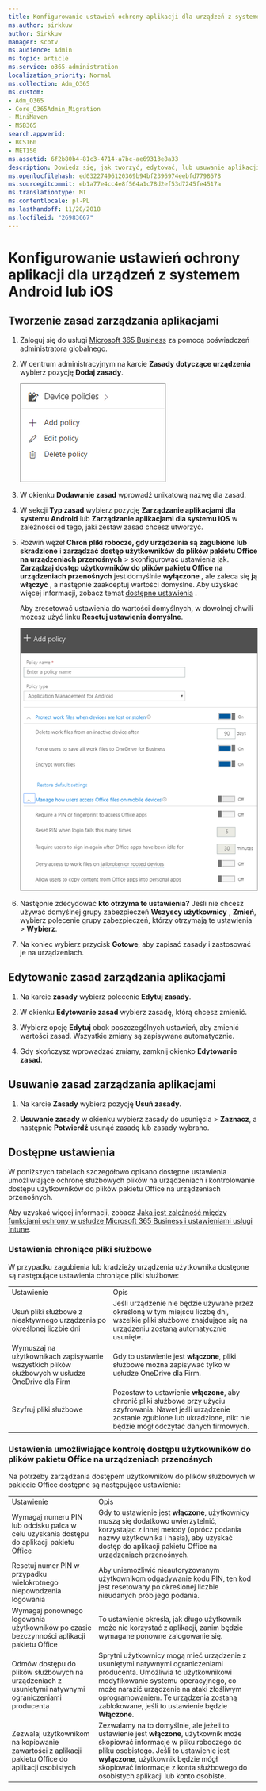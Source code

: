```yaml
---
title: Konfigurowanie ustawień ochrony aplikacji dla urządzeń z systemem Android lub iOS
ms.author: sirkkuw
author: Sirkkuw
manager: scotv
ms.audience: Admin
ms.topic: article
ms.service: o365-administration
localization_priority: Normal
ms.collection: Adm_O365
ms.custom:
- Adm_O365
- Core_O365Admin_Migration
- MiniMaven
- MSB365
search.appverid:
- BCS160
- MET150
ms.assetid: 6f2b80b4-81c3-4714-a7bc-ae69313e8a33
description: Dowiedz się, jak tworzyć, edytować, lub usuwanie aplikacji zasad zarządzania i ochrony plików praca na urządzeniach Android lub iOS.
ms.openlocfilehash: ed03227496120369b94bf2396974eebfd7798678
ms.sourcegitcommit: eb1a77e4cc4e8f564a1c78d2ef53d7245fe4517a
ms.translationtype: MT
ms.contentlocale: pl-PL
ms.lasthandoff: 11/28/2018
ms.locfileid: "26983667"
---
```

# <a name="set-app-protection-settings-for-android-or-ios-devices"></a>Konfigurowanie ustawień ochrony aplikacji dla urządzeń z systemem Android lub iOS

## <a name="create-an-app-management-policy"></a>Tworzenie zasad zarządzania aplikacjami

1. Zaloguj się do usługi [Microsoft 365 Business](https://portal.office.com) za pomocą poświadczeń administratora globalnego. 
    
2. W centrum administracyjnym na karcie **Zasady dotyczące urządzenia** wybierz pozycję **Dodaj zasady**.
    
    ![Device policies card in the admin center.](media/27c12b61-d112-4348-b557-4f3e46204797.png)
  
3. W okienku **Dodawanie zasad** wprowadź unikatową nazwę dla zasad. 
    
4. W sekcji **Typ zasad** wybierz pozycję **Zarządzanie aplikacjami dla systemu Android** lub **Zarządzanie aplikacjami dla systemu iOS** w zależności od tego, jaki zestaw zasad chcesz utworzyć. 
    
5. Rozwiń węzeł **Chroń pliki robocze, gdy urządzenia są zagubione lub skradzione** i **zarządzać dostęp użytkowników do plików pakietu Office na urządzeniach przenośnych** \> skonfigurować ustawienia jak. **Zarządzaj dostęp użytkowników do plików pakietu Office na urządzeniach przenośnych** jest domyślnie **wyłączone** , ale zaleca się **ją włączyć** , a następnie zaakceptuj wartości domyślne. Aby uzyskać więcej informacji, zobacz temat [dostępne ustawienia](app-protection-settings-for-android-and-ios.md#bkmk_availablesettings) . 
    
    Aby zresetować ustawienia do wartości domyślnych, w dowolnej chwili możesz użyć linku **Resetuj ustawienia domyślne**. 
    
    ![Screenshot of Create a policy with Application management for Android selected](media/eabbe06d-ac0a-4f3a-8630-68c808b1e662.png)
  
6. Następnie zdecydować **kto otrzyma te ustawienia?** Jeśli nie chcesz używać domyślnej grupy zabezpieczeń **Wszyscy użytkownicy** , **Zmień**, wybierz polecenie grupy zabezpieczeń, którzy otrzymają te ustawienia \> **Wybierz**.
    
7. Na koniec wybierz przycisk **Gotowe**, aby zapisać zasady i zastosować je na urządzeniach. 
    
## <a name="edit-an-app-management-policy"></a>Edytowanie zasad zarządzania aplikacjami

1. Na karcie **zasady** wybierz polecenie **Edytuj zasady**.
    
2. W okienku **Edytowanie zasad** wybierz zasadę, którą chcesz zmienić. 
    
3. Wybierz opcję **Edytuj** obok poszczególnych ustawień, aby zmienić wartości zasad. Wszystkie zmiany są zapisywane automatycznie. 
    
4. Gdy skończysz wprowadzać zmiany, zamknij okienko **Edytowanie zasad**. 
    
## <a name="delete-an-app-management-policy"></a>Usuwanie zasad zarządzania aplikacjami

1. Na karcie **Zasady** wybierz pozycję **Usuń zasady**.
    
2. **Usuwanie zasady** w okienku wybierz zasady do usunięcia \> **Zaznacz**, a następnie **Potwierdź** usunąć zasadę lub zasady wybrano. 
    
## <a name="available-settings"></a>Dostępne ustawienia

W poniższych tabelach szczegółowo opisano dostępne ustawienia umożliwiające ochronę służbowych plików na urządzeniach i kontrolowanie dostępu użytkowników do plików pakietu Office na urządzeniach przenośnych.
  
 Aby uzyskać więcej informacji, zobacz [Jaka jest zależność między funkcjami ochrony w usłudze Microsoft 365 Business i ustawieniami usługi Intune](map-protection-features-to-intune-settings.md). 
  
### <a name="settings-that-protect-work-files"></a>Ustawienia chroniące pliki służbowe

W przypadku zagubienia lub kradzieży urządzenia użytkownika dostępne są następujące ustawienia chroniące pliki służbowe:
  
|||
|:-----|:-----|
|Ustawienie  <br/> |Opis  <br/> |
|Usuń pliki służbowe z nieaktywnego urządzenia po określonej liczbie dni  <br/> |Jeśli urządzenie nie będzie używane przez określoną w tym miejscu liczbę dni, wszelkie pliki służbowe znajdujące się na urządzeniu zostaną automatycznie usunięte.  <br/> |
|Wymuszaj na użytkownikach zapisywanie wszystkich plików służbowych w usłudze OneDrive dla Firm  <br/> |Gdy to ustawienie jest **włączone**, pliki służbowe można zapisywać tylko w usłudze OneDrive dla Firm.  <br/> |
|Szyfruj pliki służbowe  <br/> |Pozostaw to ustawienie **włączone**, aby chronić pliki służbowe przy użyciu szyfrowania. Nawet jeśli urządzenie zostanie zgubione lub ukradzione, nikt nie będzie mógł odczytać danych firmowych.  <br/> |
   
### <a name="settings-that-control-how-users-access-office-files-on-mobile-devices"></a>Ustawienia umożliwiające kontrolę dostępu użytkowników do plików pakietu Office na urządzeniach przenośnych

Na potrzeby zarządzania dostępem użytkowników do plików służbowych w pakiecie Office dostępne są następujące ustawienia:
  
|||
|:-----|:-----|
|Ustawienie  <br/> |Opis  <br/> |
|Wymagaj numeru PIN lub odcisku palca w celu uzyskania dostępu do aplikacji pakietu Office  <br/> |Gdy to ustawienie jest **włączone**, użytkownicy muszą się dodatkowo uwierzytelnić, korzystając z innej metody (oprócz podania nazwy użytkownika i hasła), aby uzyskać dostęp do aplikacji pakietu Office na urządzeniach przenośnych.  <br/> |
|Resetuj numer PIN w przypadku wielokrotnego niepowodzenia logowania  <br/> |Aby uniemożliwić nieautoryzowanym użytkownikom odgadywanie kodu PIN, ten kod jest resetowany po określonej liczbie nieudanych prób jego podania.  <br/> |
|Wymagaj ponownego logowania użytkowników po czasie bezczynności aplikacji pakietu Office  <br/> |To ustawienie określa, jak długo użytkownik może nie korzystać z aplikacji, zanim będzie wymagane ponowne zalogowanie się.  <br/> |
|Odmów dostępu do plików służbowych na urządzeniach z usuniętymi natywnymi ograniczeniami producenta  <br/> |Sprytni użytkownicy mogą mieć urządzenie z usuniętymi natywnymi ograniczeniami producenta. Umożliwia to użytkownikowi modyfikowanie systemu operacyjnego, co może narazić urządzenie na ataki złośliwym oprogramowaniem. Te urządzenia zostaną zablokowane, jeśli to ustawienie będzie **Włączone**.  <br/> |
|Zezwalaj użytkownikom na kopiowanie zawartości z aplikacji pakietu Office do aplikacji osobistych  <br/> |Zezwalamy na to domyślnie, ale jeżeli to ustawienie jest **włączone**, użytkownik może skopiować informacje w pliku roboczego do pliku osobistego. Jeśli to ustawienie jest **wyłączone**, użytkownik będzie mógł skopiować informacje z konta służbowego do osobistych aplikacji lub konto osobiste.<br/> |
   

  

